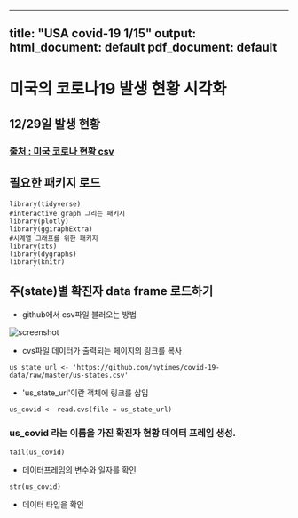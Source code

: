 
---
title: "USA covid-19 1/15"
output:
  html_document: default
  pdf_document: default
---

# 미국의 코로나19 발생 현황 시각화  
## 12/29일 발생 현황  
### [출처 : 미국 코로나 현황 csv](https://github.com/nytimes/covid-19-data)  

## 필요한 패키지 로드
```{r message=FALSE}
library(tidyverse)
#interactive graph 그리는 패키지
library(plotly)
library(ggiraphExtra)
#시계열 그래프를 위한 패키지
library(xts)
library(dygraphs)
library(knitr)
```

## 주(state)별 확진자 data frame 로드하기  
* github에서 csv파일 불러오는 방법

![screenshot](https://github.com/rhohye22/study_R/raw/main/image/csv_down.png)

* cvs파일 데이터가 출력되는 페이지의 링크를 복사


`us_state_url <- 'https://github.com/nytimes/covid-19-data/raw/master/us-states.csv'`
 

* 'us_state_url'이란 객체에 링크를 삽입


`us_covid <- read.cvs(file = us_state_url)`

### us_covid 라는 이름을 가진 확진자 현황 데이터 프레임 생성.

```{r message=TRUE, paged.print=TRUE}
tail(us_covid)
```
* 데이터프레임의 변수와 일자를 확인

```{r message=TRUE}
str(us_covid)
```
* 데이터 타입을 확인










